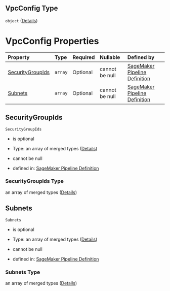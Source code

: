 ## VpcConfig Type

`object` ([Details](pipeline-definition-definitions-trainingstep-properties-arguments-properties-vpcconfig.md))

# VpcConfig Properties

| Property                              | Type    | Required | Nullable       | Defined by                                                                                                                                                                                                                                                                                                                                                 |
| :------------------------------------ | :------ | :------- | :------------- | :--------------------------------------------------------------------------------------------------------------------------------------------------------------------------------------------------------------------------------------------------------------------------------------------------------------------------------------------------------- |
| [SecurityGroupIds](#securitygroupids) | `array` | Optional | cannot be null | [SageMaker Pipeline Definition](pipeline-definition-definitions-trainingstep-properties-arguments-properties-vpcconfig-properties-securitygroupids.md "https://github.com/jerrypeng7773/sagemaker-model-building-pipeline-definition-JSON-schema/schema/#/definitions/TrainingStep/properties/Arguments/properties/VpcConfig/properties/SecurityGroupIds") |
| [Subnets](#subnets)                   | `array` | Optional | cannot be null | [SageMaker Pipeline Definition](pipeline-definition-definitions-trainingstep-properties-arguments-properties-vpcconfig-properties-subnets.md "https://github.com/jerrypeng7773/sagemaker-model-building-pipeline-definition-JSON-schema/schema/#/definitions/TrainingStep/properties/Arguments/properties/VpcConfig/properties/Subnets")                   |

## SecurityGroupIds



`SecurityGroupIds`

*   is optional

*   Type: an array of merged types ([Details](pipeline-definition-definitions-stringargumentvalue.md))

*   cannot be null

*   defined in: [SageMaker Pipeline Definition](pipeline-definition-definitions-trainingstep-properties-arguments-properties-vpcconfig-properties-securitygroupids.md "https://github.com/jerrypeng7773/sagemaker-model-building-pipeline-definition-JSON-schema/schema/#/definitions/TrainingStep/properties/Arguments/properties/VpcConfig/properties/SecurityGroupIds")

### SecurityGroupIds Type

an array of merged types ([Details](pipeline-definition-definitions-stringargumentvalue.md))

## Subnets



`Subnets`

*   is optional

*   Type: an array of merged types ([Details](pipeline-definition-definitions-stringargumentvalue.md))

*   cannot be null

*   defined in: [SageMaker Pipeline Definition](pipeline-definition-definitions-trainingstep-properties-arguments-properties-vpcconfig-properties-subnets.md "https://github.com/jerrypeng7773/sagemaker-model-building-pipeline-definition-JSON-schema/schema/#/definitions/TrainingStep/properties/Arguments/properties/VpcConfig/properties/Subnets")

### Subnets Type

an array of merged types ([Details](pipeline-definition-definitions-stringargumentvalue.md))
